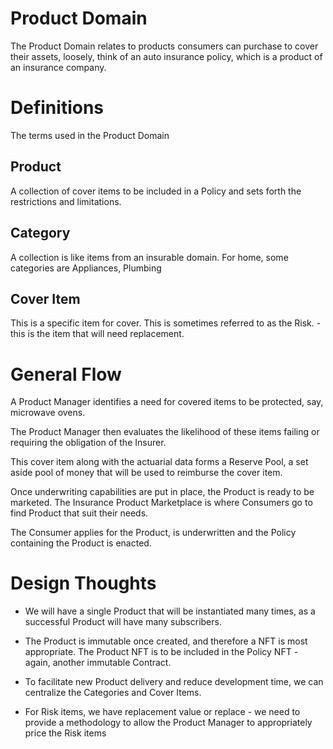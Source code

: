 # Product Domain

The Product Domain relates to products consumers can purchase to cover their assets, loosely, think of an auto insurance policy, which is a product of an insurance company.

# Definitions
The terms used in the Product Domain

## Product
A collection of cover items to be included in a Policy and sets forth the restrictions and limitations.

## Category
A collection is like items from an insurable domain.  For home, some categories are Appliances, Plumbing

## Cover Item 
This is a specific item for cover.  This is sometimes referred to as the Risk. - this is the item that will need replacement.

# General Flow
A Product Manager identifies a need for covered items to be protected, say, microwave ovens.

The Product Manager then evaluates the likelihood of these items failing or requiring the obligation of the Insurer.

This cover item along with the actuarial data forms a Reserve Pool, a set aside pool of money that will be used to reimburse the cover item.

Once underwriting capabilities are put in place, the Product is ready to be marketed.  The Insurance Product Marketplace is where Consumers go to find Product that suit their needs.

The Consumer applies for the Product, is underwritten and the Policy containing the Product is enacted.

# Design Thoughts
- We will have a single Product that will be instantiated many times, as a successful Product will have many subscribers.

- The Product is immutable once created, and therefore a NFT is most appropriate.  The Product NFT is to be included in the Policy NFT - again, another immutable Contract.

- To facilitate new Product delivery and reduce development time, we can centralize the Categories and Cover Items.

- For Risk items, we have replacement value or replace - we need to provide a methodology to allow the Product Manager to appropriately price the Risk items
